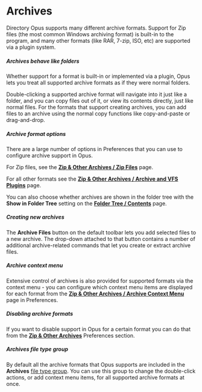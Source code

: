 # Archives

Directory Opus supports many different archive formats. Support for Zip files (the most common Windows archiving format) is built-in to the program, and many other formats (like RAR, 7-zip, ISO, etc) are supported via a plugin system.

##### Archives behave like folders

Whether support for a format is built-in or implemented via a plugin, Opus lets you treat all supported archive formats as if they were normal folders.

Double-clicking a supported archive format will navigate into it just like a folder, and you can copy files out of it, or view its contents directly, just like normal files. For the formats that support creating archives, you can add files to an archive using the normal copy functions like copy-and-paste or drag-and-drop.

##### Archive format options

There are a large number of options in Preferences that you can use to configure archive support in Opus.

For Zip files, see the **[Zip & Other Archives / Zip Files](/Manual/preferences/preferences_categories/zip_and_other_archives/zip_file_options.md)** page.

For all other formats see the **[Zip & Other Archives / Archive and VFS Plugins](/Manual/preferences/preferences_categories/zip_and_other_archives/archive_and_vfs_plugins.md)** page.

You can also choose whether archives are shown in the folder tree with the **Show in Folder Tree** setting on the **[Folder Tree / Contents](/Manual/preferences/preferences_categories/folder_tree/contents.md)** page.

##### Creating new archives

The **Archive Files** button on the default toolbar lets you add selected files to a new archive. The drop-down attached to that button contains a number of additional archive-related commands that let you create or extract archive files.

##### Archive context menu

Extensive control of archives is also provided for supported formats via the context menu - you can configure which context menu items are displayed for each format from the **[Zip & Other Archives / Archive Context Menu](/Manual/preferences/preferences_categories/zip_and_other_archives/archive_context_menu.md)** page in Preferences.

##### Disabling archive formats

If you want to disable support in Opus for a certain format you can do that from the **[Zip & Other Archives](/Manual/preferences/preferences_categories/zip_and_other_archives/README.md)** Preferences section.

##### Archives file type group

By default all the archive formats that Opus supports are included in the **Archives** [file type group](/Manual/file_types/file_type_groups.md). You can use this group to change the double-click actions, or add context menu items, for all supported archive formats at once.
